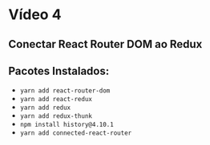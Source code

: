 # Vídeo 4

## Conectar React Router DOM ao Redux

## Pacotes Instalados:

- `yarn add react-router-dom`
- `yarn add react-redux`
- `yarn add redux`
- `yarn add redux-thunk`
- `npm install history@4.10.1   `
- `yarn add connected-react-router`
